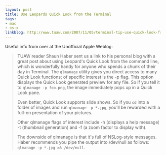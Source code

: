```yaml
---
layout: post
title: Use Leopards Quick Look from the Terminal
tags:
- mac
- os-x
linkblog: http://www.tuaw.com/2007/11/05/terminal-tip-use-quick-look-from-the-leopard-command-line/
---
```


Useful info from over at the Unofficial Apple Weblog:

> TUAW reader Shaun Haber sent us a link to his personal blog with a great post about using Leopard's Quick
> Look from the command line, which is wonderfully handy for anyone who spends a chunk of their day in
> Terminal. The `qlmanage` utility gives you direct access to many Quick Look functions; of specific interest
> is the -p flag. This option displays the Quick Look generated preview for any file. So if you tell it to
> `qlmanage -p foo.png`, the image immediately pops up in a Quick Look pane.
>
> Even better, Quick Look supports slide shows. So if you `cd` into a folder of images and run `qlmanage -p
> *.jpg`, you'll be rewarded with a full-on presentation of your pictures.
>
> Other qlmanage flags of interest include -h (displays a help message) -t (thumbnail generation) and -f (a
> zoom factor to display with).
>
> The downside of qlmanage is that it's full of NSLog-style messages. Haber recommends you pipe the output
> into /dev/null as follows: `qlmanage -p *.jpg >& /dev/null`.
